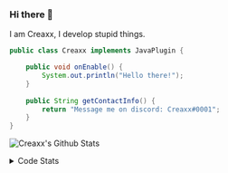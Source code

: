 ### Hi there 👋

I am Creaxx, I develop stupid things. 

```java
public class Creaxx implements JavaPlugin {

    public void onEnable() {
        System.out.println("Hello there!");
    }
    
    public String getContactInfo() {
        return "Message me on discord: Creaxx#0001";
    }
}
```

![Creaxx's Github Stats](https://github-readme-stats.vercel.app/api?username=CreaxxOG&show_icons=true&theme=dark&count_private=true)

<details>
  <summary>Code Stats</summary>

<!--START_SECTION:waka-->
![Code Time](http://img.shields.io/badge/Code%20Time-1%2C002%20hrs%208%20mins-blue)

![Lines of code](https://img.shields.io/badge/From%20Hello%20World%20I%27ve%20Written-170%20lines%20of%20code-blue)

**🐱 My GitHub Data** 

> 🏆 817 Contributions in the Year 2022
 > 
> 📦 66.1 kB Used in GitHub's Storage 
 > 
> 🚫 Not Opted to Hire
 > 
> 📜 4 Public Repositories 
 > 
> 🔑 2 Private Repositories  
 > 
**I'm an Early 🐤** 

```text
🌞 Morning    34 commits     █░░░░░░░░░░░░░░░░░░░░░░░░   6.34% 
🌆 Daytime    274 commits    ████████████░░░░░░░░░░░░░   51.12% 
🌃 Evening    215 commits    ██████████░░░░░░░░░░░░░░░   40.11% 
🌙 Night      13 commits     ░░░░░░░░░░░░░░░░░░░░░░░░░   2.43%

```
📅 **I'm Most Productive on Saturday** 

```text
Monday       44 commits     ██░░░░░░░░░░░░░░░░░░░░░░░   8.21% 
Tuesday      53 commits     ██░░░░░░░░░░░░░░░░░░░░░░░   9.89% 
Wednesday    68 commits     ███░░░░░░░░░░░░░░░░░░░░░░   12.69% 
Thursday     83 commits     ███░░░░░░░░░░░░░░░░░░░░░░   15.49% 
Friday       49 commits     ██░░░░░░░░░░░░░░░░░░░░░░░   9.14% 
Saturday     156 commits    ███████░░░░░░░░░░░░░░░░░░   29.1% 
Sunday       83 commits     ███░░░░░░░░░░░░░░░░░░░░░░   15.49%

```


📊 **This Week I Spent My Time On** 

```text
💬 Programming Languages: 
Java                     6 hrs 31 mins       ████████████████████████░   96.06% 
XML                      9 mins              ░░░░░░░░░░░░░░░░░░░░░░░░░   2.44% 
GitIgnore file           5 mins              ░░░░░░░░░░░░░░░░░░░░░░░░░   1.23% 
YAML                     0 secs              ░░░░░░░░░░░░░░░░░░░░░░░░░   0.15% 
Markdown                 0 secs              ░░░░░░░░░░░░░░░░░░░░░░░░░   0.11%

🔥 Editors: 
IntelliJ                 6 hrs 47 mins       █████████████████████████   100.0%

```

**I Mostly Code in Java** 

```text
Java                     6 repos             ███████████████░░░░░░░░░░   60.0% 
Kotlin                   3 repos             ███████░░░░░░░░░░░░░░░░░░   30.0% 
EJS                      1 repo              ██░░░░░░░░░░░░░░░░░░░░░░░   10.0%

```



 Last Updated on 04/12/2022 01:43:11 UTC
<!--END_SECTION:waka-->
</details>
